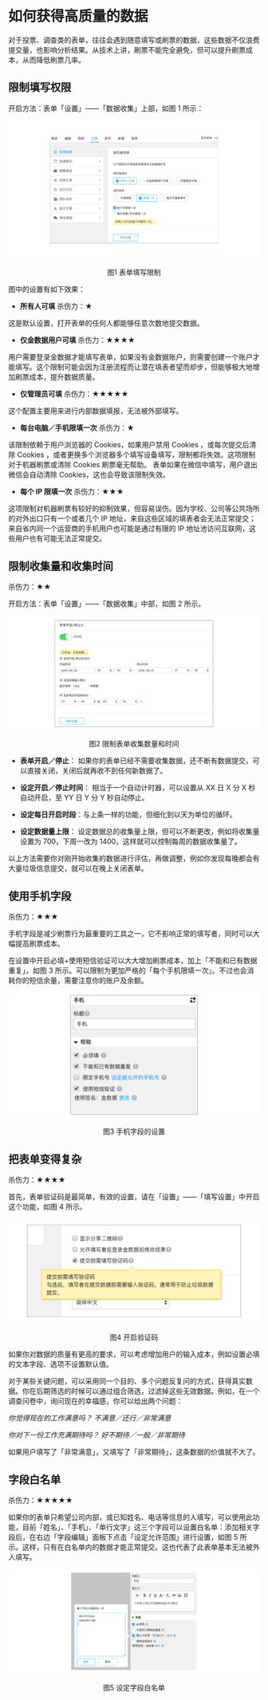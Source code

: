 # 如何获得高质量的数据

对于投票、调查类的表单，往往会遇到随意填写或刷票的数据，这些数据不仅浪费提交量，也影响分析结果。从技术上讲，刷票不能完全避免，但可以提升刷票成本，从而降低刷票几率。

## 限制填写权限

开启方法：表单「设置」——「数据收集」上部，如图 1 所示：

![](/assets/高质量-表单填写限制.png)

<center> 图1 表单填写限制 </center>

图中的设置有如下效果：

* **所有人可填** 杀伤力：★

这是默认设置，打开表单的任何人都能够任意次数地提交数据。

* **仅金数据用户可填** 杀伤力：★★★★

用户需要登录金数据才能填写表单，如果没有金数据账户，则需要创建一个账户才能填写。这个限制可能会因为注册流程而让潜在填表者望而却步，但能够极大地增加刷票成本，提升数据质量。

* **仅管理员可填** 杀伤力：★★★★★

这个配置主要用来进行内部数据填报，无法被外部填写。


* **每台电脑／手机限填一次** 杀伤力：★

该限制依赖于用户浏览器的 Cookies，如果用户禁用 Cookies ，或每次提交后清除 Cookies ，或者更换多个浏览器多个填写设备填写，限制都将失效。这项限制对于机器刷票或清除 Cookies 刷票毫无帮助。 表单如果在微信中填写，用户退出微信会自动清除 Cookies，这也会导致该限制失效。

* **每个 IP 限填一次** 杀伤力：★★★

这项限制对机器刷票有较好的抑制效果，但容易误伤。因为学校、公司等公共场所的对外出口只有一个或者几个 IP 地址，来自这些区域的填表者会无法正常提交；来自省内同一个运营商的手机用户也可能是通过有限的 IP 地址池访问互联网，这些用户也有可能无法正常提交。


## 限制收集量和收集时间

杀伤力：★★

开启方法：表单「设置」——「数据收集」中部，如图 2 所示。

![](/assets/高质量-限制表单收集数量和时间.png)

<center>图2 限制表单收集数量和时间</center>

* **表单开启／停止**： 如果你的表单已经不需要收集数据，还不断有数据提交，可以直接关闭，关闭后就再收不到任何新数据了。

* **设定开启／停止时间**： 相当于一个自动计时器，可以设置从 XX 日 X 分 X 秒自动开启，至 YY 日 Y 分 Y 秒自动停止。

* **设定每日开启时段**：与上条一样的功能，但细化到以天为单位的循环。

* **设定数据量上限**： 设定数据总的收集量上限，但可以不断更改，例如将收集量设置为 700，下周一改为 1400，这样就可以控制每周的数据收集量了。

以上方法需要你对刚开始收集的数据进行评估，再做调整，例如你发现每晚都会有大量垃圾信息提交，就可以在晚上关闭表单。

## 使用手机字段

杀伤力：★★★

手机字段是减少刷票行为最重要的工具之一，它不影响正常的填写者，同时可以大幅提高刷票成本。

在设置中开启必填+使用短信验证可以大大增加刷票成本，加上「不能和已有数据重复」，如图 3 所示。可以限制为更加严格的「每个手机限填一次」。不过也会消耗你的短信余量，需要注意你的账户及余额。

![](/assets/高质量-手机字段的设置.png)

<center>图3 手机字段的设置</center>

## 把表单变得复杂

杀伤力：★★★★

首先，表单验证码是最简单，有效的设置，请在「设置」——「填写设置」中开启这个功能，如图 4 所示。

![](/assets/高质量-开启验证码.png)

<center>图4 开启验证码</center>

如果你对数据的质量有更高的要求，可以考虑增加用户的输入成本，例如设置必填的文本字段、选项不设置默认值。

对于某些关键问题，可以采用同一个目的、多个问题反复问的方式，获得真实数据。你在后期筛选的时候可以通过组合筛选，过滤掉这些无效数据。例如，在一个调查问卷中，询问现在的幸福感，你可以给出两个问题：

_你觉得现在的工作满意吗？ 不满意／还行／非常满意_

_你对下一份工作充满期待吗？ 好不期待／一般／非常期待_      

如果用户填写了「非常满意」，又填写了「非常期待」，这条数据的价值就不大了。

## 字段白名单

杀伤力：★★★★★

如果你的表单只希望公司内部，或已知姓名、电话等信息的人填写，可以使用此功能，目前「姓名」、「手机」、「单行文字」这三个字段可以设置白名单：添加相关字段后，在右边「字段编辑」面板下点击「设定允许范围」进行设置，如图 5 所示。这样，只有在白名单内的数据才能正常提交。这也代表了此表单基本无法被外人填写。

![](/assets/高质量-字段白名单.png)

<center>图5 设定字段白名单</center>

